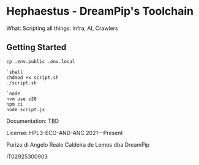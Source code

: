 # Hephaestus - DreamPip's Toolchain
What: Scripting all things: Infra, AI, Crawlers

## Getting Started

```
cp .env.public .env.local

`shell
chdmod +x script.sh
./script.sh

`node
nvm use v20
npm ci
node script.js
```

Documentation: TBD

License: HPL3-ECO-AND-ANC 2021—Present

Purizu di Angelo Reale Caldeira de Lemos dba DreamPip

IT02925300903
